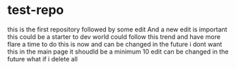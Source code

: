 # test-repo
this is the first repository followed by some edit
And a new edit is important
this could be a starter to dev world
could follow this trend and have more flare
a time to do this is now and can be changed in the future
i dont want this in the main page
it shoudld be a minimum 10 edit
can be changed in the future
what if i delete all

